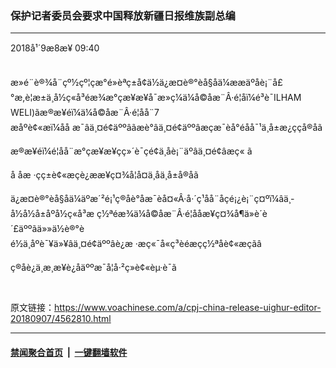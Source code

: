 ### 保护记者委员会要求中国释放新疆日报维族副总编
------------------------

<div class="published">
 <span class="date" title="ä¸­å½æ¶é´">
  <time datetime="2018-09-08T09:40:10+08:00">
   2018å¹´9æ8æ¥ 09:40
  </time>
 </span>
</div>
<br/>
<div class="wsw">
 <p>
  æ»é¨è®¾å¨çº½çº¦çæ°é»èªç±å¢ä½ä¿æ¤è®°èå§åä¼ææäºåè¡¨å£°æ,è¦æ±ä¸­å½ç«å³éæ¾æ°çæ¥æ¥å¯æ»ç¼ä¼å©åæ¨Â·é¦åï¼é³è¯ILHAM WELI)ãæ®æ¥éï¼ä¼å©åæ¨Â·é¦åå¨7 æåºè¢«æï¼åå æ¯âä¸¤é¢äººâãæè°âä¸¤é¢äººâæçæ¯èå°éåå¯¹ä¸­å±æ¿ç­çå®åã
 </p>
 <p>
  æ®æ¥éï¼é¦åå¨æ°çæ¥æ¥çç»´è¯­çé¢ä¸åè¡¨äºâä¸¤é¢âæç« ã
 </p>
 <p>
  å åæ ·çç±è¢«æçè¿ææ¥ç¤¾å¦å¤ä¸åä¸­å±å®åã
 </p>
 <p>
  ä¿æ¤è®°èå§åä¼äºæ´²é¡¹ç®åè°åæ¯èå¤«Â·å·´ç¹åå¨åçé¡¿è¡¨ç¤ºï¼âä¸­å½å½å±åºå½ç«å³æ ç½ªéæ¾ä¼å©åæ¨Â·é¦ååæ¥ç¤¾å¶ä»è´è´£äººãä»»ä½è®°èé½ä¸åºè¯¥ä»¥âä¸¤é¢äººâè¿æ ·æç«¯å«ç³èéæçç½ªåè¢«æçãâ
 </p>
 <p>
  ç®åè¿ä¸æ¸æ¥è¿åäººæ¯å¦å·²ç»è¢«èµ·è¯ã
 </p>
 <h1 class="wsw__h1">
 </h1>
</div>

原文链接：https://www.voachinese.com/a/cpj-china-release-uighur-editor-20180907/4562810.html


------------------------
#### [禁闻聚合首页](https://github.com/gfw-breaker/banned-news/blob/master/README.md) &nbsp;|&nbsp;  [一键翻墙软件](https://github.com/gfw-breaker/nogfw/blob/master/README.md)